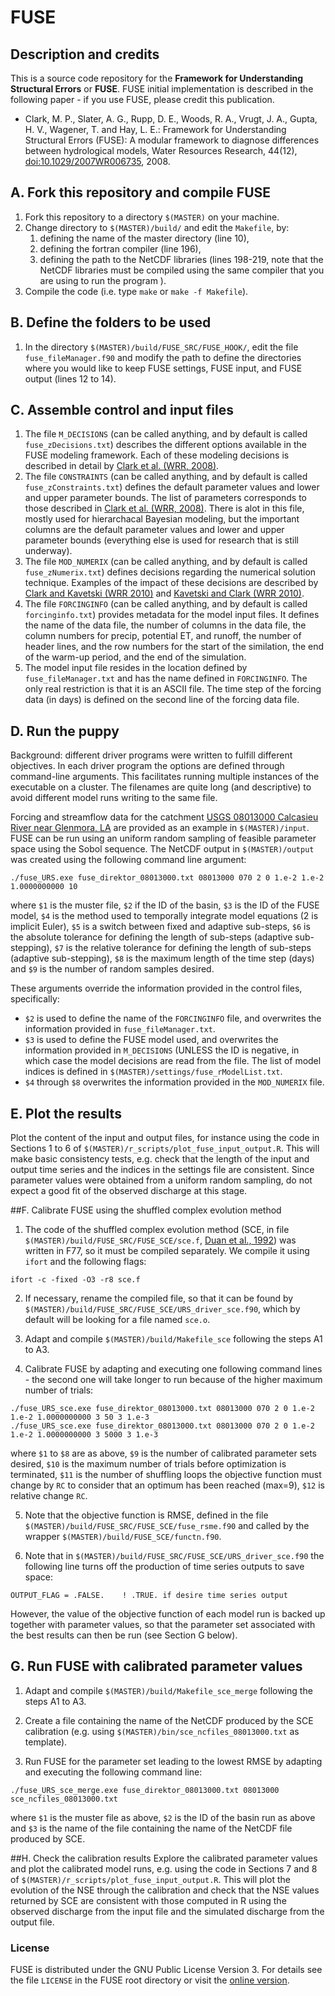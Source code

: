 # FUSE

## Description and credits

This is a source code repository for the **Framework for Understanding Structural Errors** or **FUSE**. FUSE initial implementation is described in the following paper - if you use FUSE, please credit this publication.

 * Clark, M. P., Slater, A. G., Rupp, D. E., Woods, R. A., Vrugt, J. A., Gupta, H. V., Wagener, T. and Hay, L. E.: Framework for Understanding Structural Errors (FUSE): A modular framework to diagnose differences between hydrological models, Water Resources Research, 44(12), [doi:10.1029/2007WR006735](http://dx.doi.org/10.1029/2007WR006735), 2008.

## A. Fork this repository and compile FUSE
1. Fork this repository to a directory `$(MASTER)` on your machine.
2. Change directory to `$(MASTER)/build/` and edit the `Makefile`, by:
   1. defining the name of the master directory (line 10),
   2. defining the fortran compiler (line 196),
   3. defining the path to the NetCDF libraries (lines 198-219, note that the NetCDF libraries must be compiled using the same compiler that you are using to run the program ).
 4. Compile the code (i.e. type `make` or `make -f Makefile`).

## B. Define the folders to be used
1. In the directory `$(MASTER)/build/FUSE_SRC/FUSE_HOOK/`, edit the file `fuse_fileManager.f90` and modify the path to define the directories where you would like to keep FUSE settings, FUSE input, and FUSE output (lines 12 to 14). 

## C. Assemble control and input files
1. The file `M_DECISIONS` (can be called anything, and by default is called `fuse_zDecisions.txt`) describes the different options available in the FUSE modeling framework. Each of these modeling decisions is described in detail by [Clark et al. (WRR, 2008)](http://dx.doi.org/10.1029/2007WR006735).
2. The file `CONSTRAINTS` (can be called anything, and by default is called `fuse_zConstraints.txt`) defines the default parameter values and lower and upper parameter bounds. The list of parameters corresponds to those described in [Clark et al. (WRR, 2008)](http://dx.doi.org/10.1029/2007WR006735). There is alot in this file, mostly used for hierarchacal Bayesian modeling, but the important columns are the default parameter values and lower and upper parameter bounds (everything else is used for research that is still underway).
3. The file `MOD_NUMERIX` (can be called anything, and by default is called `fuse_zNumerix.txt`) defines decisions regarding the numerical solution technique. Examples of the impact of these decisions are described by [Clark and Kavetski (WRR 2010)](http://dx.doi.org/10.1029/2009WR008894) and [Kavetski and Clark (WRR 2010)](http://dx.doi.org/10.1029/2009WR008896).
4. The file `FORCINGINFO` (can be called anything, and by default is called `forcinginfo.txt`) provides metadata for the model input files. It defines the name of the data file, the number of columns in the data file, the column numbers for precip, potential ET, and runoff, the number of header lines, and the row numbers for the start of the similation, the end of the warm-up period, and the end of the simulation.
55. The model input file resides in the location defined by `fuse_fileManager.txt` and has the name defined in `FORCINGINFO`. The only real restriction is that it is an ASCII file. The time step of the forcing data (in days) is defined on the second line of the forcing data file.

## D. Run the puppy
Background: different driver programs were written to fulfill different objectives. In each driver program the options are defined through command-line arguments. This facilitates running multiple instances of the executable on a cluster. The filenames are quite long (and descriptive) to avoid different model runs writing to the same file.

Forcing and streamflow data for the catchment [USGS 08013000 Calcasieu River near Glenmora, LA](http://waterdata.usgs.gov/nwis/inventory/?site_no=08013000&agency_cd=USGS&amp;) are provided as an example in `$(MASTER)/input`. FUSE can be run using an uniform random sampling of feasible parameter space using the Sobol sequence. The NetCDF output in `$(MASTER)/output` was created using the following command line argument:
```
./fuse_URS.exe fuse_direktor_08013000.txt 08013000 070 2 0 1.e-2 1.e-2 1.0000000000 10
```
where
`$1` is the muster file,
`$2` if the ID of the basin,
`$3` is the ID of the FUSE model,
`$4` is the method used to temporally integrate model equations (2 is implicit Euler),
`$5` is a switch between fixed and adaptive sub-steps,
`$6` is the absolute tolerance for defining the length of sub-steps (adaptive sub-stepping),
`$7` is the relative tolerance for defining the length of sub-steps (adaptive sub-stepping),
`$8` is the maximum length of the time step (days) and
`$9` is the number of random samples desired.

These arguments override the information provided in the control files, specifically:
* `$2` is used to define the name of the `FORCINGINFO` file, and overwrites the information provided in `fuse_fileManager.txt`.
* `$3` is used to define the FUSE model used, and overwrites the information provided in `M_DECISIONS` (UNLESS the ID is negative, in which case the model decisions are read from the file. The list of model indices is defined in `$(MASTER)/settings/fuse_rModelList.txt`.
* `$4` through `$8` overwrites the information provided in the `MOD_NUMERIX` file.

## E. Plot the results
Plot the content of the input and output files, for instance using the code in Sections 1 to 6 of `$(MASTER)/r_scripts/plot_fuse_input_output.R`. This will make basic consistency tests, e.g. check that the length of the input and output time series and the indices in the settings file are consistent. Since parameter values were obtained from a uniform random sampling, do not expect a good fit of the observed discharge at this stage.

##F. Calibrate FUSE using the shuffled complex evolution method
1. The code of the shuffled complex evolution method (SCE, in file `$(MASTER)/build/FUSE_SRC/FUSE_SCE/sce.f`, [Duan et al., 1992](http://dx.doi.org/10.1029/91WR02985)) was written in F77, so it must be compiled separately. We compile it using `ifort` and the following flags:
  ```
  ifort -c -fixed -O3 -r8 sce.f  
  ```

2. If necessary, rename the compiled file, so that it can be found by `$(MASTER)/build/FUSE_SRC/FUSE_SCE/URS_driver_sce.f90`, which by default will be looking for a file named `sce.o`.

3. Adapt and compile `$(MASTER)/build/Makefile_sce` following the steps A1 to A3.

4. Calibrate FUSE by adapting and executing one following command lines - the second one will take longer to run because of the higher maximum number of trials:

  ```
  ./fuse_URS_sce.exe fuse_direktor_08013000.txt 08013000 070 2 0 1.e-2 1.e-2 1.0000000000 3 50 3 1.e-3
  ./fuse_URS_sce.exe fuse_direktor_08013000.txt 08013000 070 2 0 1.e-2 1.e-2 1.0000000000 3 5000 3 1.e-3
  ```

  where `$1` to `$8` are as above, `$9` is the number of calibrated parameter sets desired, `$10` is the maximum number of trials before optimization is terminated, `$11` is the number of shuffling loops the objective function must change by `RC` to consider that an optimum has been reached (max=9), `$12` is relative change `RC`.

5. Note that the objective function is RMSE, defined in the file `$(MASTER)/build/FUSE_SRC/FUSE_SCE/fuse_rsme.f90` and called by the wrapper `$(MASTER)/build/FUSE_SCE/functn.f90`.

6. Note that in `$(MASTER)/build/FUSE_SRC/FUSE_SCE/URS_driver_sce.f90` the following line turns off the production
of time series outputs to save space:

  ```
  OUTPUT_FLAG = .FALSE.    ! .TRUE. if desire time series output
  ```

  However, the value of the objective function of each model run is backed up together with parameter values, so that the parameter set associated with the best results can then be run (see Section G below).

## G. Run FUSE with calibrated parameter values
1. Adapt and compile `$(MASTER)/build/Makefile_sce_merge` following the steps A1 to A3.

2. Create a file containing the name of the NetCDF produced by the SCE calibration (e.g. using  `$(MASTER)/bin/sce_ncfiles_08013000.txt` as template).

3. Run FUSE for the parameter set leading to the lowest RMSE by adapting and executing the following command line:

  ```
  ./fuse_URS_sce_merge.exe fuse_direktor_08013000.txt 08013000 sce_ncfiles_08013000.txt
  ```

  where `$1` is the muster file as above, `$2` is the ID of the basin run as above and `$3` is the name of the file containing the name of the NetCDF file produced by SCE.

##H. Check the calibration results
Explore the calibrated parameter values and plot the calibrated model runs, e.g. using the code in Sections 7 and 8 of `$(MASTER)/r_scripts/plot_fuse_input_output.R`. This will plot the evolution of the NSE through the calibration and check that the NSE values returned by SCE are consistent with those computed in R using the observed discharge from the input file and the simulated discharge from the output file.

### License
FUSE is distributed under the GNU Public License Version 3. For details see the file `LICENSE` in the FUSE root directory or visit the [online version](http://www.gnu.org/licenses/gpl-3.0.html).
